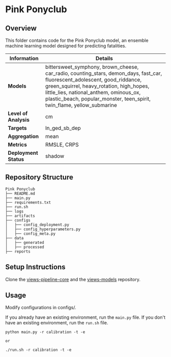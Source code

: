# Pink Ponyclub 
## Overview

This folder contains code for the Pink Ponyclub model, an ensemble machine learning model designed for predicting fatalities. 


| Information         | Details                        |
|---------------------|--------------------------------|
| **Models** | bittersweet_symphony, brown_cheese, car_radio, counting_stars, demon_days, fast_car, fluorescent_adolescent, good_riddance, green_squirrel, heavy_rotation, high_hopes, little_lies, national_anthem, ominous_ox, plastic_beach, popular_monster, teen_spirit, twin_flame, yellow_submarine                  |
| **Level of Analysis** | cm            |
| **Targets**         | ln_ged_sb_dep |
| **Aggregation**       |  mean   |
| **Metrics**       |  RMSLE, CRPS    |
| **Deployment Status**       |  shadow    |

## Repository Structure

```
Pink Ponyclub
├── README.md
├── main.py
├── requirements.txt
├── run.sh
├── logs
├── artifacts
├── configs
│   ├── config_deployment.py
│   ├── config_hyperparameters.py
│   ├── config_meta.py
├── data
│   ├── generated
│   ├── processed
├── reports
```

## Setup Instructions

Clone the [views-pipeline-core](https://github.com/views-platform/views-pipeline-core) and the [views-models](https://github.com/views-platform/views-models) repository.


## Usage
Modify configurations in configs/.

If you already have an existing environment, run the `main.py` file. If you don't have an existing environment, run the `run.sh` file. 

```
python main.py -r calibration -t -e

or

./run.sh -r calibration -t -e
```


